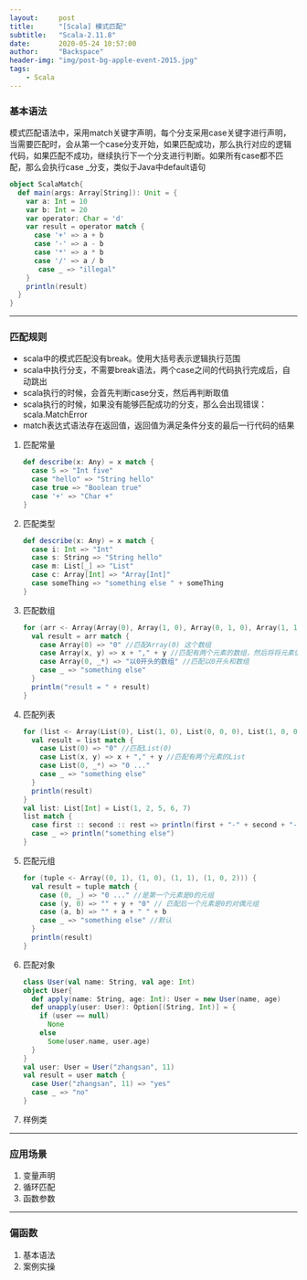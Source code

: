 ```yaml
---
layout:     post
title:      "[Scala] 模式匹配"
subtitle:   "Scala-2.11.8"
date:       2020-05-24 10:57:00
author:     "Backspace"
header-img: "img/post-bg-apple-event-2015.jpg"
tags:
    - Scala
---
```


### 基本语法

模式匹配语法中，采用match关键字声明，每个分支采用case关键字进行声明，当需要匹配时，会从第一个case分支开始，如果匹配成功，那么执行对应的逻辑代码，如果匹配不成功，继续执行下一个分支进行判断。如果所有case都不匹配，那么会执行case _分支，类似于Java中default语句

```scala
object ScalaMatch{
  def main(args: Array[String]): Unit = {
​    var a: Int = 10
​    var b: Int = 20
​    var operator: Char = 'd'
​    var result = operator match {
​      case '+' => a + b
​      case '-' => a - b
​      case '*' => a * b
​      case '/' => a / b
​       case _ => "illegal"
​    }
​    println(result)
  }
}
```

------

### 匹配规则

-  scala中的模式匹配没有break。使用大括号表示逻辑执行范围
- scala中执行分支，不需要break语法，两个case之间的代码执行完成后，自动跳出
- scala执行的时候，会首先判断case分支，然后再判断取值
- scala执行的时候，如果没有能够匹配成功的分支，那么会出现错误：scala.MatchError
- match表达式语法存在返回值，返回值为满足条件分支的最后一行代码的结果

1. 匹配常量

   ```scala
   def describe(x: Any) = x match {
     case 5 => "Int five"
     case "hello" => "String hello"
     case true => "Boolean true"
     case '+' => "Char +"
   }
   ```

2. 匹配类型

   ```scala
   def describe(x: Any) = x match {
     case i: Int => "Int"
     case s: String => "String hello"
     case m: List[_] => "List"
     case c: Array[Int] => "Array[Int]"
     case someThing => "something else " + someThing
   }
   ```

3. 匹配数组

   ```scala
   for (arr <- Array(Array(0), Array(1, 0), Array(0, 1, 0), Array(1, 1, 0), Array(1, 1, 0, 1), Array("hello", 90))) { // 对一个数组集合进行遍历
     val result = arr match {
   ​    case Array(0) => "0" //匹配Array(0) 这个数组
   ​    case Array(x, y) => x + "," + y //匹配有两个元素的数组，然后将将元素值赋给对应的x,y
   ​    case Array(0, _*) => "以0开头的数组" //匹配以0开头和数组
   ​    case _ => "something else"
     }
     println("result = " + result)
   }
   ```

4. 匹配列表

   ```scala
   for (list <- Array(List(0), List(1, 0), List(0, 0, 0), List(1, 0, 0), List(88))) {
     val result = list match {
   ​    case List(0) => "0" //匹配List(0)
   ​    case List(x, y) => x + "," + y //匹配有两个元素的List
   ​    case List(0, _*) => "0 ..."
   ​    case _ => "something else"
     }
     println(result)
   }
   val list: List[Int] = List(1, 2, 5, 6, 7)
   list match {
     case first :: second :: rest => println(first + "-" + second + "-" + rest)
     case _ => println("something else")
   }
   ```

5. 匹配元组

   ```scala
   for (tuple <- Array((0, 1), (1, 0), (1, 1), (1, 0, 2))) {
     val result = tuple match {
   ​    case (0, _) => "0 ..." //是第一个元素是0的元组
   ​    case (y, 0) => "" + y + "0" // 匹配后一个元素是0的对偶元组
   ​    case (a, b) => "" + a + " " + b
   ​    case _ => "something else" //默认
     }
     println(result)
   }
   ```

6. 匹配对象

   ```scala
   class User(val name: String, val age: Int)
   object User{
     def apply(name: String, age: Int): User = new User(name, age)
     def unapply(user: User): Option[(String, Int)] = {
   ​    if (user == null)
   ​      None
   ​    else
   ​      Some(user.name, user.age)
     }
   }
   val user: User = User("zhangsan", 11)
   val result = user match {
     case User("zhangsan", 11) => "yes"
     case _ => "no"
   }
   ```

7. 样例类

   

------

### 应用场景

1. 变量声明
2. 循环匹配
3. 函数参数

------

### 偏函数

1. 基本语法
2. 案例实操



